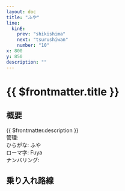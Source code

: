 ```yaml
---
layout: doc
title: "ふや"
line:
  kinE:
    prev: "shikishima"
    next: "tsurushiwan"
    number: "10"
x: 800
y: 850
description: ""
---
```


# {{ $frontmatter.title }} <ViewinMap />
<!-- ![駅の写真の説明](駅の写真のURL) -->

## 概要
{{ $frontmatter.description }}  
管理:   
ひらがな: ふや  
ローマ字: Fuya  
ナンバリング: <Numberling />

## 乗り入れ路線
<LineInfo />